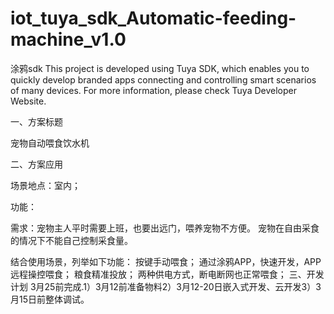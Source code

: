 # iot_tuya_sdk_Automatic-feeding-machine_v1.0
涂鸦sdk
This project is developed using Tuya SDK, which enables you to quickly develop branded apps connecting and controlling smart scenarios of many devices.         For more information, please check Tuya Developer Website.

一、方案标题

宠物自动喂食饮水机

二、方案应用

场景地点：室内；

功能：

需求：宠物主人平时需要上班，也要出远门，喂养宠物不方便。 宠物在自由采食的情况下不能自己控制采食量。

结合使用场景，列举如下功能：
按键手动喂食；
通过涂鸦APP，快速开发，APP远程操控喂食；
粮食精准投放；
两种供电方式，断电断网也正常喂食；
三、开发计划
3月25前完成.1）3月12前准备物料2）3月12-20日嵌入式开发、云开发3）3月15日前整体调试。
